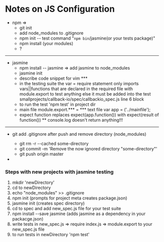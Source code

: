 # Notes on JS Configuration  

  * npm =>
      * git init  
      * add node_modules to .gitignore  
      * npm init -- test command "`npm bin`/jasmine(or your tests package)" 
      * npm install (your modules)
      * ?  

---        

  * jasmine  
      * npm install -- jasmine  =>  add jasmine to node_modules
      * jasmine init  
      * describe code snippet for vim ***  
      * in the testing suite the var = require statement only imports vars||functions that are declared in the required file with module.export  to test anything else it must be added into the test  smallprojects/callback-io/spec/callbackio_spec.js line 6 block  
      * to run the test 'npm test' in project dir  
      * main file module.export.*** = ***  text file var app = ('../mainfile');  
      * expect function replaces expect(app.function()) with expect(result of function())  ** console.log doesn't return anything!!!  


---        

  * git add .gitignore after push and remove directory (node_modules)  
      * git rm -r --cached some-directory  
      * git commit -m 'Remove the now ignored directory "some-directory"'  
      * git push origin master  

  * 
### Steps with new projects with jasmine testing  

  1. mkdir 'newDirectory'   
  2. cd to newDirectory    
  3. echo "node_modules" >> .gitignore    
  4. npm init (prompts for project meta creates package.json)  
  5. jasmine init  (creates spec directory)  
  6. cd to spec and add new_spec.js file for your test suite    
  7. npm install --save jasmine (adds jasmine as a dependency in your packacge.json)  
  8. write tests in new_spec.js => require index.js => module.export to your new_spec.js file    
  9. to run tests in newDirectory 'npm test'  
